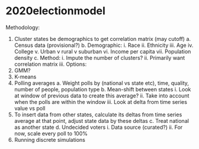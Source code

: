 # 2020electionmodel

Methodology:
1.	Cluster states be demographics to get correlation matrix (may cutoff)
a.	Census data (provisional?)
b.	Demographic:
i.	Race
ii.	Ethnicity
iii.	Age
iv.	College
v.	Urban v rural v suburban
vi.	Income per capita
vii.	Population density
c.	Method:
i.	Impute the number of clusters?
ii.	Primarily want correlation matrix
iii.	Options:
1.	GMM?
2.	K-means
2.	Polling averages
a.	Weight polls by (national vs state etc), time, quality, number of people, population type
b.	Mean-shift between states
i.	Look at window of previous data to create this average?
ii.	Take into account when the polls are within the window
iii.	Look at delta from time series value vs poll
1.	To insert data from other states, calculate its deltas from time series average at that point, adjust state data by these deltas
c.	Treat national as another state
d.	Undecided voters
i.	Data source (curated?) 
ii.	For now, scale every poll to 100%
3.	Running discrete simulations 
